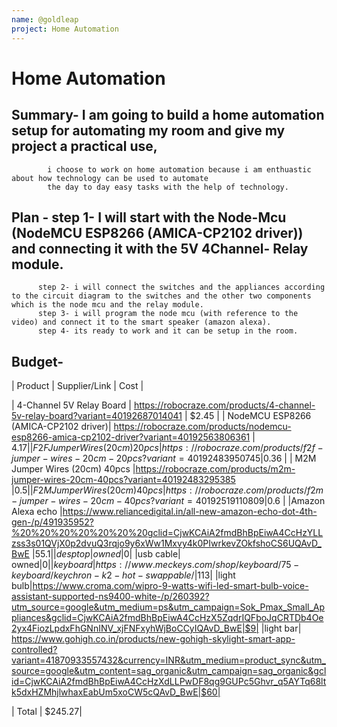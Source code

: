 ```yaml
---
name: @goldleap
project: Home Automation
---
```


#  Home Automation

## Summary- I am going to build a home automation setup for automating my room and give my project a practical use, 
            i choose to work on home automation because i am enthuastic about how technology can be used to automate
            the day to day easy tasks with the help of technology.
            
            
## Plan - step 1- I will start with the Node-Mcu (NodeMCU ESP8266 (AMICA-CP2102 driver)) and connecting it with the 5V 4Channel- Relay module.
          step 2- i will connect the switches and the appliances according to the circuit diagram to the switches and the other two components which is the node mcu and the relay module.
          step 3- i will program the node mcu (with reference to the video) and connect it to the smart speaker (amazon alexa).
          step 4- its ready to work and it can be setup in the room.
          
          
## Budget- 

| Product         | Supplier/Link                         | Cost   |

| 4-Channel 5V Relay Board | https://robocraze.com/products/4-channel-5v-relay-board?variant=40192687014041                        | $2.45 |
| NodeMCU ESP8266 (AMICA-CP2102 driver)| https://robocraze.com/products/nodemcu-esp8266-amica-cp2102-driver?variant=40192563806361 | $4.17 |
| F2F Jumper Wires (20cm) 20pcs       |https://robocraze.com/products/f2f-jumper-wires-20cm-20pcs?variant=40192483950745           |$0.36  |
| M2M Jumper Wires (20cm) 40pcs |https://robocraze.com/products/m2m-jumper-wires-20cm-40pcs?variant=40192483295385                 |$0.5   | 
|F2M Jumper Wires (20cm) 40pcs| https://robocraze.com/products/f2m-jumper-wires-20cm-40pcs?variant=40192519110809                  |$0.6   |
|Amazon Alexa echo            |https://www.reliancedigital.in/all-new-amazon-echo-dot-4th-gen-/p/491935952?%20%20%20%20%20%20%20gclid=CjwKCAiA2fmdBhBpEiwA4CcHzYLLzss3s01QVjX0p2dvuQ3rqjo9y6xWw1Mxvy4k0PIwrkevZOkfshoCS6UQAvD_BwE |$55.1|
|desptop| owned |$0|
|usb cable| owned|$0|
|keyboard| https://www.meckeys.com/shop/keyboard/75-keyboard/keychron-k2-hot-swappable/|$113|
|light bulb|https://www.croma.com/wipro-9-watts-wifi-led-smart-bulb-voice-assistant-supported-ns9400-white-/p/260392?utm_source=google&utm_medium=ps&utm_campaign=Sok_Pmax_Small_Appliances&gclid=CjwKCAiA2fmdBhBpEiwA4CcHzX5ZqdrIQFboJqCRTDb4Oe2yx4FiozLpdxFhGNnINV_xjFNFxyhWjBoCCyIQAvD_BwE|$9|
|light bar| https://www.gohigh.co.in/products/new-gohigh-skylight-smart-app-controlled?variant=41870933557432&currency=INR&utm_medium=product_sync&utm_source=google&utm_content=sag_organic&utm_campaign=sag_organic&gclid=CjwKCAiA2fmdBhBpEiwA4CcHzXdLLPwDF8qg9GUPc5Ghvr_q5AYTq68ltk5dxHZMhjlwhaxEabUm5xoCW5cQAvD_BwE|$60|

 | Total  | $245.27| 
